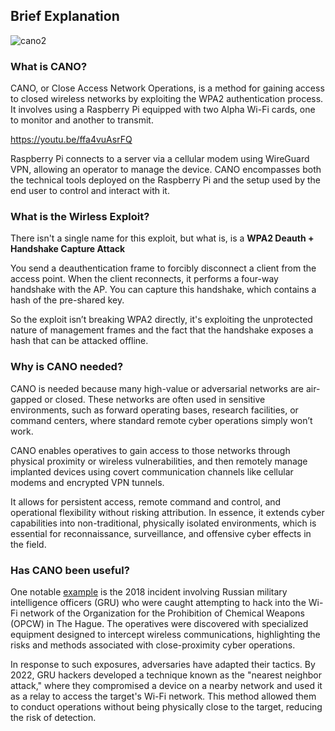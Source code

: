 ## **Brief Explanation**

![cano2](https://github.com/user-attachments/assets/d9cda332-e786-4a54-a363-c235bf172981)

### **What is CANO?**

CANO, or Close Access Network Operations, is a method for gaining access to closed wireless networks by exploiting the WPA2 authentication process. It involves using a Raspberry Pi equipped with two Alpha Wi-Fi cards, one to monitor and another to transmit.

https://youtu.be/ffa4vuAsrFQ

Raspberry Pi connects to a server via a cellular modem using WireGuard VPN, allowing an operator to manage the device. CANO encompasses both the technical tools deployed on the Raspberry Pi and the setup used by the end user to control and interact with it.

### **What is the Wirless Exploit?**

There isn't a single name for this exploit, but what is, is a **WPA2 Deauth + Handshake Capture Attack**

You send a deauthentication frame to forcibly disconnect a client from the access point. When the client reconnects, it performs a four-way handshake with the AP. You can capture this handshake, which contains a hash of the pre-shared key.

So the exploit isn’t breaking WPA2 directly, it's exploiting the unprotected nature of management frames and the fact that the handshake exposes a hash that can be attacked offline.

### **Why is CANO needed?**

CANO is needed because many high-value or adversarial networks are air-gapped or closed. These networks are often used in sensitive environments, such as forward operating bases, research facilities, or command centers, where standard remote cyber operations simply won’t work.

CANO enables operatives to gain access to those networks through physical proximity or wireless vulnerabilities, and then remotely manage implanted devices using covert communication channels like cellular modems and encrypted VPN tunnels. 

It allows for persistent access, remote command and control, and operational flexibility without risking attribution. In essence, it extends cyber capabilities into non-traditional, physically isolated environments, which is essential for reconnaissance, surveillance, and offensive cyber effects in the field.

### **Has CANO been useful?**

One notable [example](https://irp.fas.org/doddir/army/fm3-12.pdf?utm_source=chatgpt.com) is the 2018 incident involving Russian military intelligence officers (GRU) who were caught attempting to hack into the Wi-Fi network of the Organization for the Prohibition of Chemical Weapons (OPCW) in The Hague. The operatives were discovered with specialized equipment designed to intercept wireless communications, highlighting the risks and methods associated with close-proximity cyber operations.

In response to such exposures, adversaries have adapted their tactics. By 2022, GRU hackers developed a technique known as the "nearest neighbor attack," where they compromised a device on a nearby network and used it as a relay to access the target's Wi-Fi network. This method allowed them to conduct operations without being physically close to the target, reducing the risk of detection.
